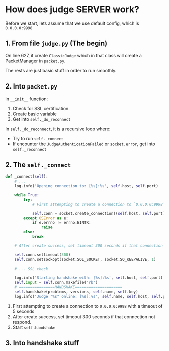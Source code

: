 # How does judge SERVER work?

Before we start, lets assume that we use default config, which is `0.0.0.0:9998`

## 1. From file `judge.py` (The begin)

On line 627, it create `ClassicJudge` which in that class will create a PacketManager in `packet.py`.

The rests are just basic stuff in order to run smoothly.

## 2. Into `packet.py`

in `__init__` function:

1. Check for SSL certification.
2. Create basic variable
3. Get into `self._do_reconnect`

In `self._do_reconnect`, it is a recursive loop where:

- Try to run `self._connect`
- If encounter the `JudgeAuthenticationFailed` or `socket.error`, get into `self._reconnect`

## 2. The `self._connect`

```python
def _connect(self):
    # ...
    log.info('Opening connection to: [%s]:%s', self.host, self.port)

    while True:
        try:
            # First attempting to create a connection to `0.0.0.0:9998` with a timeout of 5 seconds

            self.conn = socket.create_connection((self.host, self.port), timeout=5)
        except OSError as e:
            if e.errno != errno.EINTR:
                raise
        else:
            break

    # After create success, set timeout 300 seconds if that connection not respond.

    self.conn.settimeout(300)
    self.conn.setsockopt(socket.SOL_SOCKET, socket.SO_KEEPALIVE, 1)

    # ... SSL check

    log.info('Starting handshake with: [%s]:%s', self.host, self.port)
    self.input = self.conn.makefile('rb')
    # ================HANDSHAKE=====================
    self.handshake(problems, versions, self.name, self.key)
    log.info('Judge "%s" online: [%s]:%s', self.name, self.host, self.port)
```

1. First attempting to create a connection to `0.0.0.0:9998` with a timeout of 5 seconds
2. After create success, set timeout 300 seconds if that connection not respond.
3. Start `self.handshake`

## 3. Into handshake stuff

